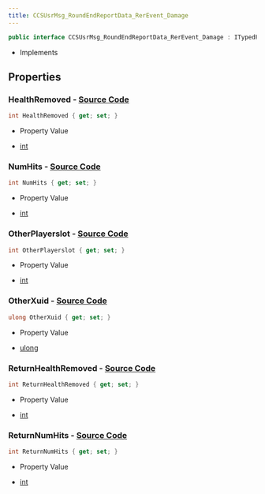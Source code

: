 ```yaml
---
title: CCSUsrMsg_RoundEndReportData_RerEvent_Damage
---
```


```csharp
public interface CCSUsrMsg_RoundEndReportData_RerEvent_Damage : ITypedProtobuf<CCSUsrMsg_RoundEndReportData_RerEvent_Damage>, INativeHandle
```

- Implements

## Properties

### **HealthRemoved** - [Source Code](https://github.com/swiftly-solution/swiftlys2/blob/main/managed/src/SwiftlyS2.Generated/Protobufs/Interfaces/CCSUsrMsg_RoundEndReportData_RerEvent_Damage.cs#L19)

```csharp
int HealthRemoved { get; set; }
```

- Property Value

- [int](https://learn.microsoft.com/dotnet/api/system.int32)

### **NumHits** - [Source Code](https://github.com/swiftly-solution/swiftlys2/blob/main/managed/src/SwiftlyS2.Generated/Protobufs/Interfaces/CCSUsrMsg_RoundEndReportData_RerEvent_Damage.cs#L22)

```csharp
int NumHits { get; set; }
```

- Property Value

- [int](https://learn.microsoft.com/dotnet/api/system.int32)

### **OtherPlayerslot** - [Source Code](https://github.com/swiftly-solution/swiftlys2/blob/main/managed/src/SwiftlyS2.Generated/Protobufs/Interfaces/CCSUsrMsg_RoundEndReportData_RerEvent_Damage.cs#L13)

```csharp
int OtherPlayerslot { get; set; }
```

- Property Value

- [int](https://learn.microsoft.com/dotnet/api/system.int32)

### **OtherXuid** - [Source Code](https://github.com/swiftly-solution/swiftlys2/blob/main/managed/src/SwiftlyS2.Generated/Protobufs/Interfaces/CCSUsrMsg_RoundEndReportData_RerEvent_Damage.cs#L16)

```csharp
ulong OtherXuid { get; set; }
```

- Property Value

- [ulong](https://learn.microsoft.com/dotnet/api/system.uint64)

### **ReturnHealthRemoved** - [Source Code](https://github.com/swiftly-solution/swiftlys2/blob/main/managed/src/SwiftlyS2.Generated/Protobufs/Interfaces/CCSUsrMsg_RoundEndReportData_RerEvent_Damage.cs#L25)

```csharp
int ReturnHealthRemoved { get; set; }
```

- Property Value

- [int](https://learn.microsoft.com/dotnet/api/system.int32)

### **ReturnNumHits** - [Source Code](https://github.com/swiftly-solution/swiftlys2/blob/main/managed/src/SwiftlyS2.Generated/Protobufs/Interfaces/CCSUsrMsg_RoundEndReportData_RerEvent_Damage.cs#L28)

```csharp
int ReturnNumHits { get; set; }
```

- Property Value

- [int](https://learn.microsoft.com/dotnet/api/system.int32)

